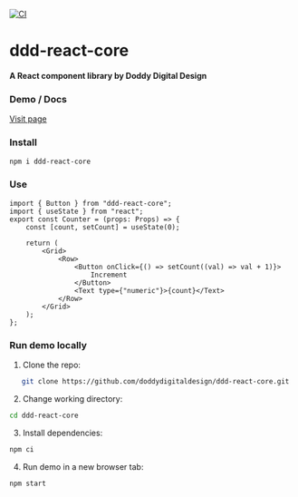 [![CI](https://github.com/doddydigitaldesign/ddd-react-core/workflows/CI/badge.svg)](https://github.com/doddydigitaldesign/ddd-react-core/actions?query=workflow%3ACI)

# ddd-react-core

**A React component library by Doddy Digital Design**

### Demo / Docs

[Visit page](https://doddydigitaldesign.github.io/ddd-react-core/)

### Install

```sh
npm i ddd-react-core
```

### Use

```tsx
import { Button } from "ddd-react-core";
import { useState } from "react";
export const Counter = (props: Props) => {
    const [count, setCount] = useState(0);

    return (
        <Grid>
            <Row>
                <Button onClick={() => setCount((val) => val + 1)}>
                    Increment
                </Button>
                <Text type={"numeric"}>{count}</Text>
            </Row>
        </Grid>
    );
};
```

### Run demo locally

1. Clone the repo:

```sh
   git clone https://github.com/doddydigitaldesign/ddd-react-core.git
```

2. Change working directory:

```sh
cd ddd-react-core
```

3. Install dependencies:

```sh
npm ci
```

4. Run demo in a new browser tab:

```sh
npm start
```
